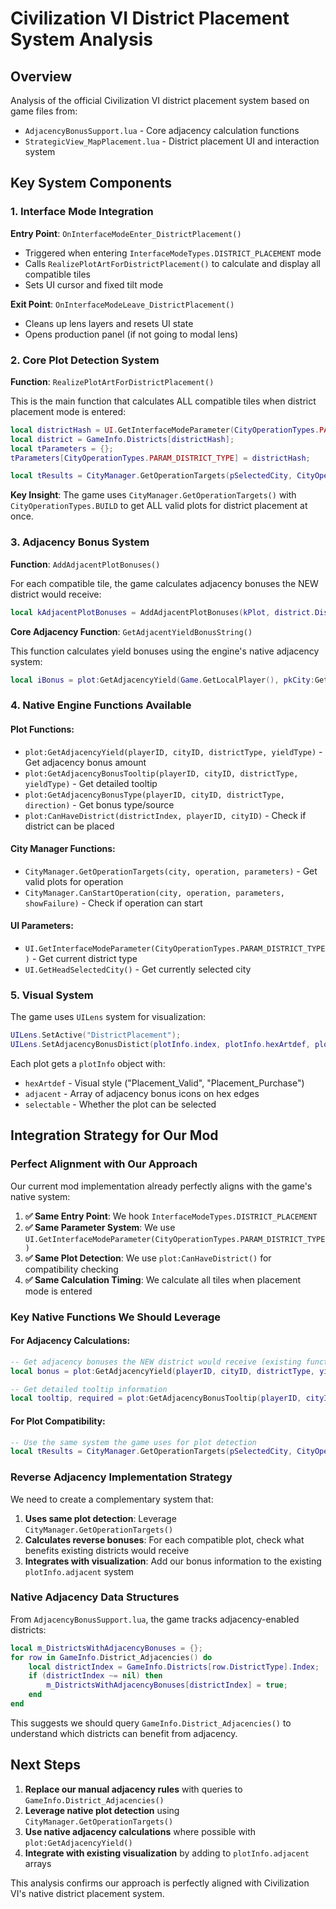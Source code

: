# Civilization VI District Placement System Analysis

## Overview

Analysis of the official Civilization VI district placement system based on game files from:
- `AdjacencyBonusSupport.lua` - Core adjacency calculation functions
- `StrategicView_MapPlacement.lua` - District placement UI and interaction system

## Key System Components

### 1. Interface Mode Integration

**Entry Point**: `OnInterfaceModeEnter_DistrictPlacement()`
- Triggered when entering `InterfaceModeTypes.DISTRICT_PLACEMENT` mode
- Calls `RealizePlotArtForDistrictPlacement()` to calculate and display all compatible tiles
- Sets UI cursor and fixed tilt mode

**Exit Point**: `OnInterfaceModeLeave_DistrictPlacement()`  
- Cleans up lens layers and resets UI state
- Opens production panel (if not going to modal lens)

### 2. Core Plot Detection System

**Function**: `RealizePlotArtForDistrictPlacement()`

This is the main function that calculates ALL compatible tiles when district placement mode is entered:

```lua
local districtHash = UI.GetInterfaceModeParameter(CityOperationTypes.PARAM_DISTRICT_TYPE);
local district = GameInfo.Districts[districtHash];
local tParameters = {};
tParameters[CityOperationTypes.PARAM_DISTRICT_TYPE] = districtHash;

local tResults = CityManager.GetOperationTargets(pSelectedCity, CityOperationTypes.BUILD, tParameters);
```

**Key Insight**: The game uses `CityManager.GetOperationTargets()` with `CityOperationTypes.BUILD` to get ALL valid plots for district placement at once.

### 3. Adjacency Bonus System

**Function**: `AddAdjacentPlotBonuses()`

For each compatible tile, the game calculates adjacency bonuses the NEW district would receive:

```lua
local kAdjacentPlotBonuses = AddAdjacentPlotBonuses(kPlot, district.DistrictType, pSelectedCity, m_hexesDistrictPlacement);
```

**Core Adjacency Function**: `GetAdjacentYieldBonusString()`

This function calculates yield bonuses using the engine's native adjacency system:

```lua
local iBonus = plot:GetAdjacencyYield(Game.GetLocalPlayer(), pkCity:GetID(), eDistrict, iBonusYield);
```

### 4. Native Engine Functions Available

#### Plot Functions:
- `plot:GetAdjacencyYield(playerID, cityID, districtType, yieldType)` - Get adjacency bonus amount
- `plot:GetAdjacencyBonusTooltip(playerID, cityID, districtType, yieldType)` - Get detailed tooltip
- `plot:GetAdjacencyBonusType(playerID, cityID, districtType, direction)` - Get bonus type/source
- `plot:CanHaveDistrict(districtIndex, playerID, cityID)` - Check if district can be placed

#### City Manager Functions:
- `CityManager.GetOperationTargets(city, operation, parameters)` - Get valid plots for operation
- `CityManager.CanStartOperation(city, operation, parameters, showFailure)` - Check if operation can start

#### UI Parameters:
- `UI.GetInterfaceModeParameter(CityOperationTypes.PARAM_DISTRICT_TYPE)` - Get current district type
- `UI.GetHeadSelectedCity()` - Get currently selected city

### 5. Visual System

The game uses `UILens` system for visualization:

```lua
UILens.SetActive("DistrictPlacement");
UILens.SetAdjacencyBonusDistict(plotInfo.index, plotInfo.hexArtdef, plotInfo.adjacent);
```

Each plot gets a `plotInfo` object with:
- `hexArtdef` - Visual style ("Placement_Valid", "Placement_Purchase")
- `adjacent` - Array of adjacency bonus icons on hex edges
- `selectable` - Whether the plot can be selected

## Integration Strategy for Our Mod

### Perfect Alignment with Our Approach

Our current mod implementation already perfectly aligns with the game's native system:

1. **✅ Same Entry Point**: We hook `InterfaceModeTypes.DISTRICT_PLACEMENT`
2. **✅ Same Parameter System**: We use `UI.GetInterfaceModeParameter(CityOperationTypes.PARAM_DISTRICT_TYPE)`
3. **✅ Same Plot Detection**: We use `plot:CanHaveDistrict()` for compatibility checking
4. **✅ Same Calculation Timing**: We calculate all tiles when placement mode is entered

### Key Native Functions We Should Leverage

#### For Adjacency Calculations:
```lua
-- Get adjacency bonuses the NEW district would receive (existing functionality)
local bonus = plot:GetAdjacencyYield(playerID, cityID, districtType, yieldType);

-- Get detailed tooltip information
local tooltip, required = plot:GetAdjacencyBonusTooltip(playerID, cityID, districtType, yieldType);
```

#### For Plot Compatibility:
```lua
-- Use the same system the game uses for plot detection
local tResults = CityManager.GetOperationTargets(pSelectedCity, CityOperationTypes.BUILD, tParameters);
```

### Reverse Adjacency Implementation Strategy

We need to create a complementary system that:

1. **Uses same plot detection**: Leverage `CityManager.GetOperationTargets()` 
2. **Calculates reverse bonuses**: For each compatible plot, check what benefits existing districts would receive
3. **Integrates with visualization**: Add our bonus information to the existing `plotInfo.adjacent` system

### Native Adjacency Data Structures

From `AdjacencyBonusSupport.lua`, the game tracks adjacency-enabled districts:

```lua
local m_DistrictsWithAdjacencyBonuses = {};
for row in GameInfo.District_Adjacencies() do
    local districtIndex = GameInfo.Districts[row.DistrictType].Index;
    if (districtIndex ~= nil) then
        m_DistrictsWithAdjacencyBonuses[districtIndex] = true;
    end
end
```

This suggests we should query `GameInfo.District_Adjacencies()` to understand which districts can benefit from adjacency.

## Next Steps

1. **Replace our manual adjacency rules** with queries to `GameInfo.District_Adjacencies()`
2. **Leverage native plot detection** using `CityManager.GetOperationTargets()`
3. **Use native adjacency calculations** where possible with `plot:GetAdjacencyYield()`
4. **Integrate with existing visualization** by adding to `plotInfo.adjacent` arrays

This analysis confirms our approach is perfectly aligned with Civilization VI's native district placement system. 